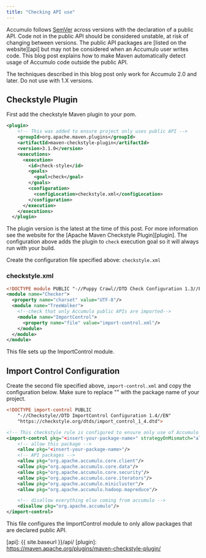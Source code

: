 ```yaml
---
title: "Checking API use"
---
```


Accumulo follows [SemVer] across versions with the declaration of a public API.  Code not in the public API should be
considered unstable, at risk of changing between versions.  The public API packages are [listed on the website][api]
but may not be considered when an Accumulo user writes code.  This blog post explains how to make Maven
automatically detect usage of Accumulo code outside the public API.

The techniques described in this blog post only work for Accumulo 2.0 and later.  Do not use with 1.X versions.

## Checkstyle Plugin

First add the checkstyle Maven plugin to your pom.

```xml
<plugin>
    <!-- This was added to ensure project only uses public API -->
    <groupId>org.apache.maven.plugins</groupId>
    <artifactId>maven-checkstyle-plugin</artifactId>
    <version>3.1.0</version>
    <executions>
      <execution>
        <id>check-style</id>
        <goals>
          <goal>check</goal>
        </goals>
        <configuration>
          <configLocation>checkstyle.xml</configLocation>
        </configuration>
      </execution>
    </executions>
  </plugin>
```
The plugin version is the latest at the time of this post.  For more information see the website for
the [Apache Maven Checkstyle Plugin][plugin].  The configuration above adds the plugin to ```check``` execution goal
so it will always run with your build.  

Create the configuration file specified above: ```checkstyle.xml```

### checkstyle.xml

```xml
<!DOCTYPE module PUBLIC "-//Puppy Crawl//DTD Check Configuration 1.3//EN" "http://www.puppycrawl.com/dtds/configuration_1_3.dtd">
<module name="Checker">
  <property name="charset" value="UTF-8"/>
  <module name="TreeWalker">
    <!--check that only Accumulo public APIs are imported-->
    <module name="ImportControl">
      <property name="file" value="import-control.xml"/>
    </module>
  </module>
</module>
```
This file sets up the ImportControl module.

## Import Control Configuration

Create the second file specified above, ```import-control.xml``` and copy the configuration below.  Make sure to replace
"<insert-your-package-name>" with the package name of your project.
```xml
<!DOCTYPE import-control PUBLIC
    "-//Checkstyle//DTD ImportControl Configuration 1.4//EN"
    "https://checkstyle.org/dtds/import_control_1_4.dtd">

<!-- This checkstyle rule is configured to ensure only use of Accumulo API -->
<import-control pkg="<insert-your-package-name>" strategyOnMismatch="allowed">
    <!-- allow this package -->
    <allow pkg="<insert-your-package-name>"/>
    <!-- API packages -->
    <allow pkg="org.apache.accumulo.core.client"/>
    <allow pkg="org.apache.accumulo.core.data"/>
    <allow pkg="org.apache.accumulo.core.security"/>
    <allow pkg="org.apache.accumulo.core.iterators"/>
    <allow pkg="org.apache.accumulo.minicluster"/>
    <allow pkg="org.apache.accumulo.hadoop.mapreduce"/>

    <!-- disallow everything else coming from accumulo -->
    <disallow pkg="org.apache.accumulo"/>
</import-control>
```
This file configures the ImportControl module to only allow packages that are declared public API.

[SemVer]:  https://semver.org/
[api]: {{ site.baseurl }}/api/
[plugin]: https://maven.apache.org/plugins/maven-checkstyle-plugin/
